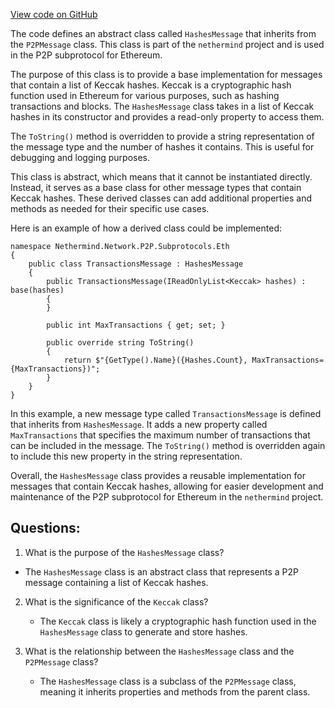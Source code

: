 [View code on GitHub](https://github.com/nethermindeth/nethermind/Nethermind.Network/P2P/Subprotocols/Eth/HashesMessage.cs)

The code defines an abstract class called `HashesMessage` that inherits from the `P2PMessage` class. This class is part of the `nethermind` project and is used in the P2P subprotocol for Ethereum. 

The purpose of this class is to provide a base implementation for messages that contain a list of Keccak hashes. Keccak is a cryptographic hash function used in Ethereum for various purposes, such as hashing transactions and blocks. The `HashesMessage` class takes in a list of Keccak hashes in its constructor and provides a read-only property to access them. 

The `ToString()` method is overridden to provide a string representation of the message type and the number of hashes it contains. This is useful for debugging and logging purposes. 

This class is abstract, which means that it cannot be instantiated directly. Instead, it serves as a base class for other message types that contain Keccak hashes. These derived classes can add additional properties and methods as needed for their specific use cases. 

Here is an example of how a derived class could be implemented:

```
namespace Nethermind.Network.P2P.Subprotocols.Eth
{
    public class TransactionsMessage : HashesMessage
    {
        public TransactionsMessage(IReadOnlyList<Keccak> hashes) : base(hashes)
        {
        }

        public int MaxTransactions { get; set; }

        public override string ToString()
        {
            return $"{GetType().Name}({Hashes.Count}, MaxTransactions={MaxTransactions})";
        }
    }
}
```

In this example, a new message type called `TransactionsMessage` is defined that inherits from `HashesMessage`. It adds a new property called `MaxTransactions` that specifies the maximum number of transactions that can be included in the message. The `ToString()` method is overridden again to include this new property in the string representation. 

Overall, the `HashesMessage` class provides a reusable implementation for messages that contain Keccak hashes, allowing for easier development and maintenance of the P2P subprotocol for Ethereum in the `nethermind` project.
## Questions: 
 1. What is the purpose of the `HashesMessage` class?
   - The `HashesMessage` class is an abstract class that represents a P2P message containing a list of Keccak hashes.

2. What is the significance of the `Keccak` class?
   - The `Keccak` class is likely a cryptographic hash function used in the `HashesMessage` class to generate and store hashes.

3. What is the relationship between the `HashesMessage` class and the `P2PMessage` class?
   - The `HashesMessage` class is a subclass of the `P2PMessage` class, meaning it inherits properties and methods from the parent class.